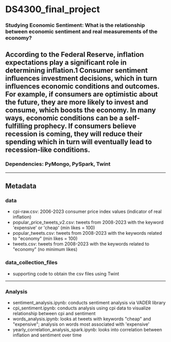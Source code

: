 # DS4300_final_project
### Studying Economic Sentiment: What is the relationship between economic sentiment and real measurements of the economy? 
According to the Federal Reserve, inflation expectations play a significant role in determining inflation.1 Consumer sentiment influences investment decisions, which in turn influences economic conditions and outcomes. For example, if consumers are optimistic about the future, they are more likely to invest and consume, which boosts the economy. In many ways, economic conditions can be a self-fulfilling prophecy. If consumers believe recession is coming, they will reduce their spending which in turn will eventually lead to recession-like conditions.
---
### Dependencies: PyMongo, PySpark, Twint 
---
## Metadata 
### data  
- cpi-raw.csv: 2006-2023 consumer price index values (indicator of real inflation) 
- popular_price_tweets_v2.csv: tweets from 2008-2023 with the keyword 'expensive' or 'cheap' (min likes = 100) 
- popular_tweets.csv: tweets from 2008-2023 with the keywords related to "economy" (min likes = 100) 
- tweets.csv: tweets from 2008-2023 with the keywords related to "economy" (no minimum likes) 

### data_collection_files 
- supporting code to obtain the csv files using Twint 
---
### Analysis 
- sentiment_analysis.ipynb: conducts sentiment analysis via VADER library 
- cpi_sentiment.ipynb: conducts analysis using cpi data to visualize relationship between cpi and sentiment 
- words_analysis.ipynb: looks at tweets with keywords "cheap" and "expensive"; analysis on words most associated with 'expensive' 
- yearly_correlation_analysis_spark.ipynb: looks into correlation between inflation and sentiment over time  

